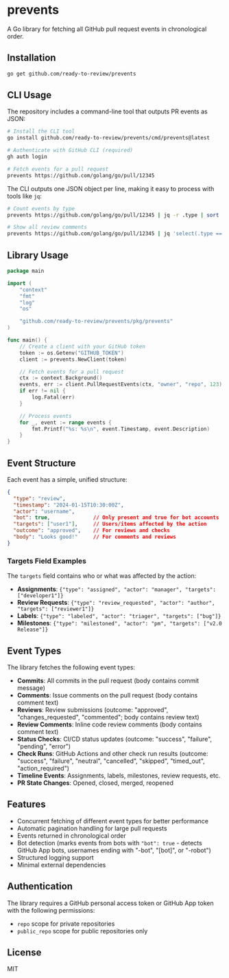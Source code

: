 # prevents

A Go library for fetching all GitHub pull request events in chronological order.

## Installation

```bash
go get github.com/ready-to-review/prevents
```

## CLI Usage

The repository includes a command-line tool that outputs PR events as JSON:

```bash
# Install the CLI tool
go install github.com/ready-to-review/prevents/cmd/prevents@latest

# Authenticate with GitHub CLI (required)
gh auth login

# Fetch events for a pull request
prevents https://github.com/golang/go/pull/12345
```

The CLI outputs one JSON object per line, making it easy to process with tools like `jq`:

```bash
# Count events by type
prevents https://github.com/golang/go/pull/12345 | jq -r .type | sort | uniq -c

# Show all review comments
prevents https://github.com/golang/go/pull/12345 | jq 'select(.type == "review_comment")'
```

## Library Usage

```go
package main

import (
    "context"
    "fmt"
    "log"
    "os"

    "github.com/ready-to-review/prevents/pkg/prevents"
)

func main() {
    // Create a client with your GitHub token
    token := os.Getenv("GITHUB_TOKEN")
    client := prevents.NewClient(token)

    // Fetch events for a pull request
    ctx := context.Background()
    events, err := client.PullRequestEvents(ctx, "owner", "repo", 123)
    if err != nil {
        log.Fatal(err)
    }

    // Process events
    for _, event := range events {
        fmt.Printf("%s: %s\n", event.Timestamp, event.Description)
    }
}
```

## Event Structure

Each event has a simple, unified structure:

```json
{
  "type": "review",
  "timestamp": "2024-01-15T10:30:00Z",
  "actor": "username",
  "bot": true,              // Only present and true for bot accounts
  "targets": ["user1"],     // Users/items affected by the action
  "outcome": "approved",    // For reviews and checks
  "body": "Looks good!"     // For comments and reviews
}
```

### Targets Field Examples

The `targets` field contains who or what was affected by the action:

- **Assignments**: `{"type": "assigned", "actor": "manager", "targets": ["developer1"]}`
- **Review Requests**: `{"type": "review_requested", "actor": "author", "targets": ["reviewer1"]}`
- **Labels**: `{"type": "labeled", "actor": "triager", "targets": ["bug"]}`
- **Milestones**: `{"type": "milestoned", "actor": "pm", "targets": ["v2.0 Release"]}`

## Event Types

The library fetches the following event types:

- **Commits**: All commits in the pull request (body contains commit message)
- **Comments**: Issue comments on the pull request (body contains comment text)
- **Reviews**: Review submissions (outcome: "approved", "changes_requested", "commented"; body contains review text)
- **Review Comments**: Inline code review comments (body contains comment text)
- **Status Checks**: CI/CD status updates (outcome: "success", "failure", "pending", "error")
- **Check Runs**: GitHub Actions and other check run results (outcome: "success", "failure", "neutral", "cancelled", "skipped", "timed_out", "action_required")
- **Timeline Events**: Assignments, labels, milestones, review requests, etc.
- **PR State Changes**: Opened, closed, merged, reopened

## Features

- Concurrent fetching of different event types for better performance
- Automatic pagination handling for large pull requests
- Events returned in chronological order
- Bot detection (marks events from bots with `"bot": true` - detects GitHub App bots, usernames ending with "-bot", "[bot]", or "-robot")
- Structured logging support
- Minimal external dependencies

## Authentication

The library requires a GitHub personal access token or GitHub App token with the following permissions:
- `repo` scope for private repositories
- `public_repo` scope for public repositories only

## License

MIT